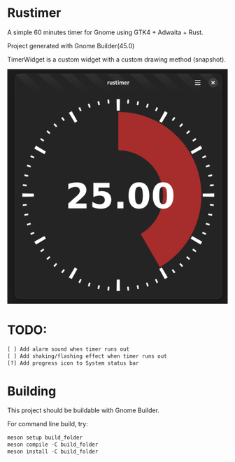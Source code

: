 # Rustimer

A simple 60 minutes timer for Gnome using GTK4 + Adwaita + Rust. 

Project generated with Gnome Builder(45.0)

TimerWidget is a custom widget with a custom drawing method (snapshot).

![Screenshot](screenshot.png)

# TODO:

    [ ] Add alarm sound when timer runs out
    [ ] Add shaking/flashing effect when timer runs out
    [?] Add progress icon to System status bar

# Building

This project should be buildable with Gnome Builder.

For command line build, try:

    meson setup build_folder
    meson compile -C build_folder
    meson install -C build_folder
